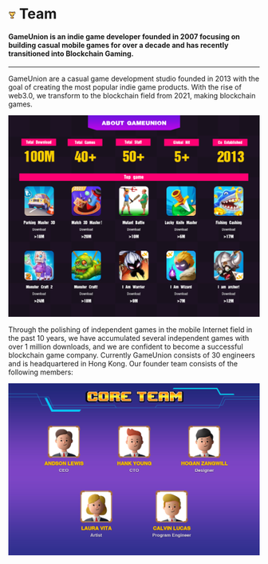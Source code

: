 # <img src="./IMG/trophy.png" width="3%" class="img_l1"> Team
#### GameUnion is an indie game developer founded in 2007 focusing on building casual mobile games for over a decade and has recently transitioned into Blockchain Gaming.
----------
GameUnion are a casual game development studio founded in 2013 with the goal of creating the most popular indie game products. With the rise of web3.0, we transform to the blockchain field from 2021, making blockchain games.

![image](IMG/091.jpg)

Through the polishing of independent games in the mobile Internet field in the past 10 years, we have accumulated several independent games with over 1 million downloads, and we are confident to become a successful blockchain game company. Currently GameUnion consists of 30 engineers and is headquartered in Hong Kong. Our founder team consists of the following members:

![image](IMG/092.jpg)
